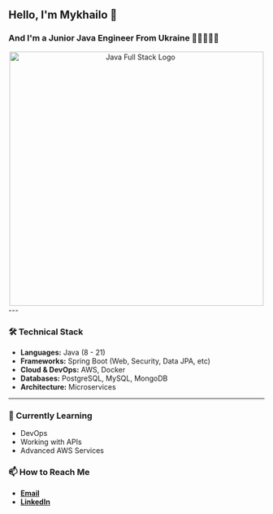 ## Hello, I'm Mykhailo 👋
### And I'm a Junior Java Engineer From Ukraine 👨🏻‍💻🇺🇦
<div align="center">
  <img src="https://mcdn.wallpapersafari.com/medium/98/9/lvH8Qg.png" alt="Java Full Stack Logo" width="500">
</div>
---

### 🛠 Technical Stack

- **Languages:** Java (8 - 21)
- **Frameworks:** Spring Boot (Web, Security, Data JPA, etc)
- **Cloud & DevOps:** AWS, Docker
- **Databases:** PostgreSQL, MySQL, MongoDB
- **Architecture:** Microservices

---

### 🌱 Currently Learning
- DevOps
- Working with APIs
- Advanced AWS Services

### 📫 How to Reach Me
- **[Email](mailto:mykhailo.kuryk.dev@gmail.com)**
- **[LinkedIn](https://www.linkedin.com/in/mykhailo-kuryk-9ba399267/)**

